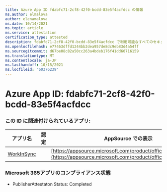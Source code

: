 ```yaml
---
title: Azure App ID fdabfc71-2cf8-42f0-bcdd-83e5f4acfdcc の情報
ms.author: elmalova
author: elenamalova
ms.date: 10/14/2021
ms.topic: article
ms.service: attestation
certification_type: attested
description: fdabfc71-2cf8-42f0-bcdd-83e5f4acfdcc で利用可能なすべてのセキュリティおよびコンプライアンス情報。
ms.openlocfilehash: e77463dffd1244bb2dea957de8dc9eb83d4a54ff
ms.sourcegitcommit: d67be08c82a50cc263a4bdeb176f41dd60716159
ms.translationtype: MT
ms.contentlocale: ja-JP
ms.lasthandoff: 10/15/2021
ms.locfileid: "60376239"
---
```

# <a name="azure-app-id-fdabfc71-2cf8-42f0-bcdd-83e5f4acfdcc"></a>Azure App ID: fdabfc71-2cf8-42f0-bcdd-83e5f4acfdcc


### <a name="apps-associated-with-this-id"></a>この ID に関連付けられているアプリ:
| **アプリ名** | **認定** | **AppSource での表示** |
|--------------|---------------|-----------------------|
| [WorkInSync](https://docs.microsoft.com/microsoft-365-app-certification/forward/WA200002974) |  | [https://appsource.microsoft.com/product/office/WA200002974](https://appsource.microsoft.com/product/office/WA200002974) |

### <a name="microsoft-365-app-compliance-status"></a>Microsoft 365アプリのコンプライアンス状態
- PublisherAttestaton Status: Completed
